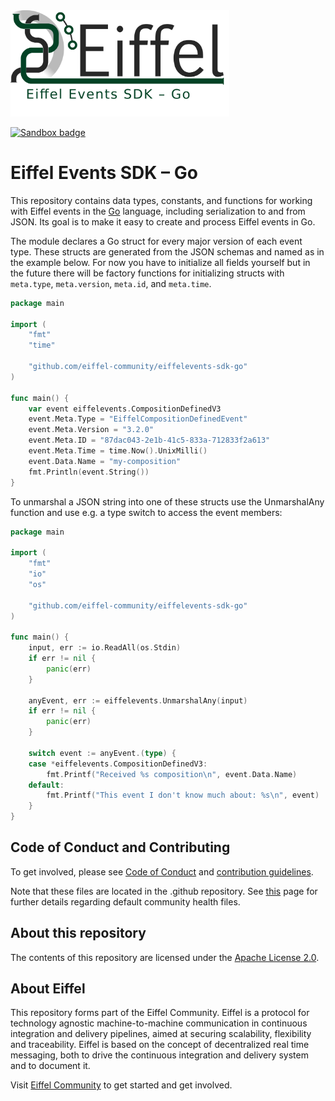 <!---
   Copyright Axis Communications AB
   For a full list of individual contributors, please see the commit history.

   Licensed under the Apache License, Version 2.0 (the "License");
   you may not use this file except in compliance with the License.
   You may obtain a copy of the License at

       http://www.apache.org/licenses/LICENSE-2.0

   Unless required by applicable law or agreed to in writing, software
   distributed under the License is distributed on an "AS IS" BASIS,
   WITHOUT WARRANTIES OR CONDITIONS OF ANY KIND, either express or implied.
   See the License for the specific language governing permissions and
   limitations under the License.
--->

<img src="./images/logo.png" alt="Eiffel Events SDK – Go" width="350"/>

[![Sandbox badge](https://img.shields.io/badge/Stage-Sandbox-yellow)](https://github.com/eiffel-community/community/blob/master/PROJECT_LIFECYCLE.md#stage-sandbox)

# Eiffel Events SDK – Go
This repository contains data types, constants, and functions for working with Eiffel events in the [Go](https://golang.org/) language, including serialization to and from JSON. Its goal is to make it easy to create and process Eiffel events in Go.

The module declares a Go struct for every major version of each event type.
These structs are generated from the JSON schemas and named as in the example
below. For now you have to initialize all fields yourself but in the future
there will be factory functions for initializing structs with `meta.type`,
`meta.version`, `meta.id`, and `meta.time`.

```go
package main

import (
	"fmt"
	"time"

	"github.com/eiffel-community/eiffelevents-sdk-go"
)

func main() {
	var event eiffelevents.CompositionDefinedV3
	event.Meta.Type = "EiffelCompositionDefinedEvent"
	event.Meta.Version = "3.2.0"
	event.Meta.ID = "87dac043-2e1b-41c5-833a-712833f2a613"
	event.Meta.Time = time.Now().UnixMilli()
	event.Data.Name = "my-composition"
	fmt.Println(event.String())
}
```

To unmarshal a JSON string into one of these structs use the UnmarshalAny
function and use e.g. a type switch to access the event members:

```go
package main

import (
	"fmt"
	"io"
	"os"

	"github.com/eiffel-community/eiffelevents-sdk-go"
)

func main() {
	input, err := io.ReadAll(os.Stdin)
	if err != nil {
		panic(err)
	}

	anyEvent, err := eiffelevents.UnmarshalAny(input)
	if err != nil {
		panic(err)
	}

	switch event := anyEvent.(type) {
	case *eiffelevents.CompositionDefinedV3:
		fmt.Printf("Received %s composition\n", event.Data.Name)
	default:
		fmt.Printf("This event I don't know much about: %s\n", event)
	}
}
```

## Code of Conduct and Contributing
To get involved, please see [Code of Conduct](https://github.com/eiffel-community/.github/blob/master/CODE_OF_CONDUCT.md) and [contribution guidelines](https://github.com/eiffel-community/.github/blob/master/CONTRIBUTING.md).

Note that these files are located in the .github repository. See [this](https://docs.github.com/en/github/building-a-strong-community/creating-a-default-community-health-file) page for further details regarding default community health files.

## About this repository
The contents of this repository are licensed under the [Apache License 2.0](./LICENSE).

## About Eiffel
This repository forms part of the Eiffel Community. Eiffel is a protocol for technology agnostic machine-to-machine communication in continuous integration and delivery pipelines, aimed at securing scalability, flexibility and traceability. Eiffel is based on the concept of decentralized real time messaging, both to drive the continuous integration and delivery system and to document it.

Visit [Eiffel Community](https://eiffel-community.github.io) to get started and get involved.
